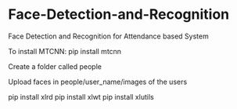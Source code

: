 # Face-Detection-and-Recognition
Face Detection and Recognition for Attendance based System

To install MTCNN:
pip install mtcnn

Create a folder called people

Upload faces in 
people/user_name/images of the users


pip install xlrd 
pip install xlwt 
pip install xlutils
